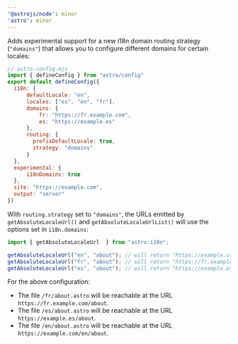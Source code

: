 ```yaml
---
'@astrojs/node': minor
'astro': minor
---
```


Adds experimental support for a new i18n domain routing strategy (`"domains"`) that allows you to configure different domains for certain locales:

```js
// astro.config.mjs
import { defineConfig } from "astro/config"
export default defineConfig({
  i18n: {
      defaultLocale: "en",
      locales: ["es", "en", "fr"],
      domains: {
          fr: "https://fr.example.com",
          es: "https://example.es"
      },
      routing: {
        prefixDefaultLocale: true,
        strategy: "domains"
      }
  },
  experimental: {
      i18nDomains: true
  },
  site: "https://example.com",
  output: "server"
})
```

With `routing.strategy` set to `"domains"`, the URLs emitted by `getAbsoluteLocaleUrl()` and `getAbsoluteLocaleUrlList()` will use the options set in `i18n.domains`:

```js
import { getAbsoluteLocaleUrl  } from "astro:i18n";

getAbsoluteLocaleUrl("en", "about"); // will return "https://example.com/en/about"
getAbsoluteLocaleUrl("fr", "about"); // will return "https://fr.example.com/about"
getAbsoluteLocaleUrl("es", "about"); // will return "https://example.es/about"
```

For the above configuration:

- The file `/fr/about.astro` will be reachable at the URL `https://fr.example.com/about`.
- The file `/es/about.astro` will be reachable at the URL `https://example.es/about`.
- The file `/en/about.astro` will be reachable at the URL `https://example.com/en/about`.
